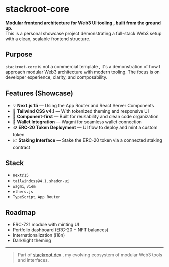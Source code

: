 # stackroot-core

**Modular frontend architecture for Web3 UI tooling ,  built from the ground up.**  
This is a personal showcase project demonstrating a full-stack Web3 setup with a clean, scalable frontend structure.

## Purpose

`stackroot-core` is not a commercial template ,  it's a demonstration of how I approach modular Web3 architecture with modern tooling. The focus is on developer experience, clarity, and composability.

## Features (Showcase)

- 💡 **Next.js 15** — Using the App Router and React Server Components
- 🎨 **Tailwind CSS v4.1** — With tokenized theming and responsive UI
- 🧱 **Component-first** — Built for reusability and clean code organization
- 🔌 **Wallet Integration** — Wagmi for seamless wallet connection
- 🪙 **ERC-20 Token Deployment** — UI flow to deploy and mint a custom token
- 📈 **Staking Interface** — Stake the ERC-20 token via a connected staking contract

## Stack

- `next@15`
- `tailwindcss@4.1`, `shadcn-ui`
- `wagmi`, `viem`
- `ethers.js`
- `TypeScript`, `App Router`

## Roadmap

- ERC-721 module with minting UI  
- Portfolio dashboard (ERC-20 + NFT balances)  
- Internationalization (i18n)  
- Dark/light theming  

---

> Part of [stackroot.dev](https://stackroot.dev) ,  my evolving ecosystem of modular Web3 tools and interfaces.
